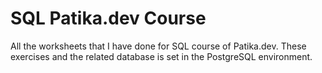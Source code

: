 # SQL Patika.dev Course
All the worksheets that I have done for SQL course of Patika.dev.
These exercises and the related database is set in the PostgreSQL environment.
